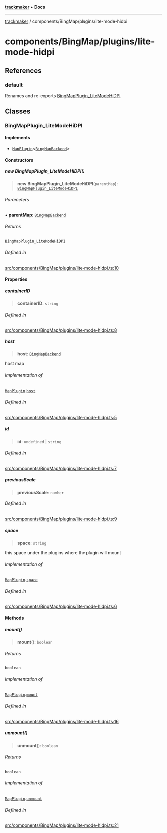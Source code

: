 [**trackmaker**](../../../README.md) • **Docs**

***

[trackmaker](../../../modules.md) / components/BingMap/plugins/lite-mode-hidpi

# components/BingMap/plugins/lite-mode-hidpi

## References

### default

Renames and re-exports [BingMapPlugin_LiteModeHiDPI](lite-mode-hidpi.md#bingmapplugin_litemodehidpi)

## Classes

### BingMapPlugin\_LiteModeHiDPI

#### Implements

- [`MapPlugin`](../../../libs/map-backends/plugin.md#mappluginhostmaptype)\<[`BingMapBackend`](../bing-map-backend.md#bingmapbackend)\>

#### Constructors

##### new BingMapPlugin\_LiteModeHiDPI()

> **new BingMapPlugin\_LiteModeHiDPI**(`parentMap`): [`BingMapPlugin_LiteModeHiDPI`](lite-mode-hidpi.md#bingmapplugin_litemodehidpi)

###### Parameters

• **parentMap**: [`BingMapBackend`](../bing-map-backend.md#bingmapbackend)

###### Returns

[`BingMapPlugin_LiteModeHiDPI`](lite-mode-hidpi.md#bingmapplugin_litemodehidpi)

###### Defined in

[src/components/BingMap/plugins/lite-mode-hidpi.ts:10](https://github.com/Anson2251/trackmaker/blob/852db12d0b72b755ac57c96b03b560323c9f2041/src/components/BingMap/plugins/lite-mode-hidpi.ts#L10)

#### Properties

##### containerID

> **containerID**: `string`

###### Defined in

[src/components/BingMap/plugins/lite-mode-hidpi.ts:8](https://github.com/Anson2251/trackmaker/blob/852db12d0b72b755ac57c96b03b560323c9f2041/src/components/BingMap/plugins/lite-mode-hidpi.ts#L8)

##### host

> **host**: [`BingMapBackend`](../bing-map-backend.md#bingmapbackend)

host map

###### Implementation of

[`MapPlugin`](../../../libs/map-backends/plugin.md#mappluginhostmaptype).[`host`](../../../libs/map-backends/plugin.md#host)

###### Defined in

[src/components/BingMap/plugins/lite-mode-hidpi.ts:5](https://github.com/Anson2251/trackmaker/blob/852db12d0b72b755ac57c96b03b560323c9f2041/src/components/BingMap/plugins/lite-mode-hidpi.ts#L5)

##### id

> **id**: `undefined` \| `string`

###### Defined in

[src/components/BingMap/plugins/lite-mode-hidpi.ts:7](https://github.com/Anson2251/trackmaker/blob/852db12d0b72b755ac57c96b03b560323c9f2041/src/components/BingMap/plugins/lite-mode-hidpi.ts#L7)

##### previousScale

> **previousScale**: `number`

###### Defined in

[src/components/BingMap/plugins/lite-mode-hidpi.ts:9](https://github.com/Anson2251/trackmaker/blob/852db12d0b72b755ac57c96b03b560323c9f2041/src/components/BingMap/plugins/lite-mode-hidpi.ts#L9)

##### space

> **space**: `string`

this space under the plugins where the plugin will mount

###### Implementation of

[`MapPlugin`](../../../libs/map-backends/plugin.md#mappluginhostmaptype).[`space`](../../../libs/map-backends/plugin.md#space)

###### Defined in

[src/components/BingMap/plugins/lite-mode-hidpi.ts:6](https://github.com/Anson2251/trackmaker/blob/852db12d0b72b755ac57c96b03b560323c9f2041/src/components/BingMap/plugins/lite-mode-hidpi.ts#L6)

#### Methods

##### mount()

> **mount**(): `boolean`

###### Returns

`boolean`

###### Implementation of

[`MapPlugin`](../../../libs/map-backends/plugin.md#mappluginhostmaptype).[`mount`](../../../libs/map-backends/plugin.md#mount)

###### Defined in

[src/components/BingMap/plugins/lite-mode-hidpi.ts:16](https://github.com/Anson2251/trackmaker/blob/852db12d0b72b755ac57c96b03b560323c9f2041/src/components/BingMap/plugins/lite-mode-hidpi.ts#L16)

##### unmount()

> **unmount**(): `boolean`

###### Returns

`boolean`

###### Implementation of

[`MapPlugin`](../../../libs/map-backends/plugin.md#mappluginhostmaptype).[`unmount`](../../../libs/map-backends/plugin.md#unmount)

###### Defined in

[src/components/BingMap/plugins/lite-mode-hidpi.ts:21](https://github.com/Anson2251/trackmaker/blob/852db12d0b72b755ac57c96b03b560323c9f2041/src/components/BingMap/plugins/lite-mode-hidpi.ts#L21)
